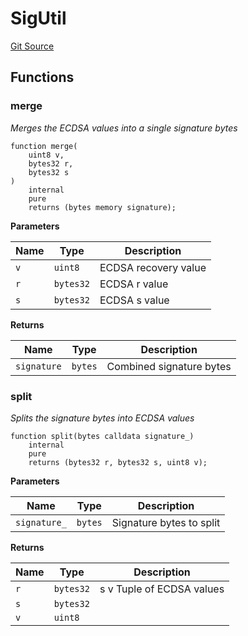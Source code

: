 # SigUtil
[Git Source](https://github.com/ContractLabs/foundry-bountykinds-contract/blob/67e6855d3beabdf242cc0b51d9e53b087a5235b9/src/oz-custom/libraries/SigUtil.sol)


## Functions
### merge

*Merges the ECDSA values into a single signature bytes*


```solidity
function merge(
    uint8 v,
    bytes32 r,
    bytes32 s
)
    internal
    pure
    returns (bytes memory signature);
```
**Parameters**

|Name|Type|Description|
|----|----|-----------|
|`v`|`uint8`|ECDSA recovery value|
|`r`|`bytes32`|ECDSA r value|
|`s`|`bytes32`|ECDSA s value|

**Returns**

|Name|Type|Description|
|----|----|-----------|
|`signature`|`bytes`|Combined signature bytes|


### split

*Splits the signature bytes into ECDSA values*


```solidity
function split(bytes calldata signature_)
    internal
    pure
    returns (bytes32 r, bytes32 s, uint8 v);
```
**Parameters**

|Name|Type|Description|
|----|----|-----------|
|`signature_`|`bytes`|Signature bytes to split|

**Returns**

|Name|Type|Description|
|----|----|-----------|
|`r`|`bytes32`|s v Tuple of ECDSA values|
|`s`|`bytes32`||
|`v`|`uint8`||


